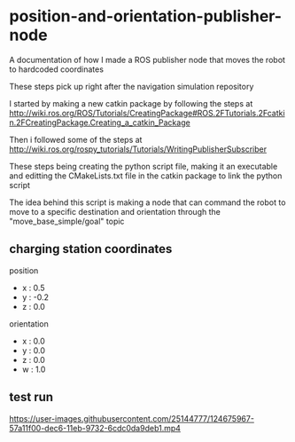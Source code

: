 # position-and-orientation-publisher-node
A documentation of how I made a ROS publisher node that moves the robot to hardcoded coordinates

These steps pick up right after the navigation simulation repository

I started by making a new catkin package by following the steps at http://wiki.ros.org/ROS/Tutorials/CreatingPackage#ROS.2FTutorials.2Fcatkin.2FCreatingPackage.Creating_a_catkin_Package

Then i followed some of the steps at http://wiki.ros.org/rospy_tutorials/Tutorials/WritingPublisherSubscriber

These steps being creating the python script file, making it an executable and editting the CMakeLists.txt file in the catkin package to link the python script

The idea behind this script is making a node that can command the robot to move to a specific destination and orientation through the "move_base_simple/goal" topic


## charging station coordinates

position
* x : 0.5
* y : -0.2
* z : 0.0
      
orientation
* x : 0.0
* y : 0.0
* z : 0.0
* w : 1.0
      
      
## test run

https://user-images.githubusercontent.com/25144777/124675967-57a11f00-dec6-11eb-9732-6cdc0da9deb1.mp4
